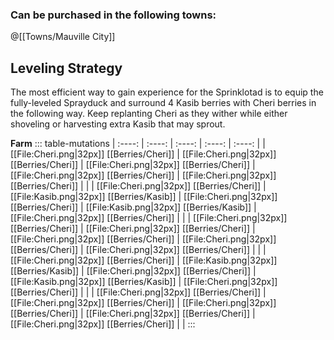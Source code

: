 ### Can be purchased in the following towns:
@[[Towns/Mauville City]]
## Leveling Strategy
The most efficient way to gain experience for the Sprinklotad is to equip the fully-leveled Sprayduck and surround 4 Kasib berries with Cheri berries in the following way. Keep replanting Cheri as they wither while either shoveling or harvesting extra Kasib that may sprout.

**Farm**
::: table-mutations
| :----: | :----: | :----: | :----: | :----: |
| [[File:Cheri.png\|32px]] [[Berries/Cheri]] | [[File:Cheri.png\|32px]] [[Berries/Cheri]] | [[File:Cheri.png\|32px]] [[Berries/Cheri]] | [[File:Cheri.png\|32px]] [[Berries/Cheri]] | [[File:Cheri.png\|32px]] [[Berries/Cheri]] | |
| [[File:Cheri.png\|32px]] [[Berries/Cheri]] | [[File:Kasib.png\|32px]] [[Berries/Kasib]] | [[File:Cheri.png\|32px]] [[Berries/Cheri]] | [[File:Kasib.png\|32px]] [[Berries/Kasib]] | [[File:Cheri.png\|32px]] [[Berries/Cheri]] | |
| [[File:Cheri.png\|32px]] [[Berries/Cheri]] | [[File:Cheri.png\|32px]] [[Berries/Cheri]] | [[File:Cheri.png\|32px]] [[Berries/Cheri]] | [[File:Cheri.png\|32px]] [[Berries/Cheri]] | [[File:Cheri.png\|32px]] [[Berries/Cheri]] | |
| [[File:Cheri.png\|32px]] [[Berries/Cheri]] | [[File:Kasib.png\|32px]] [[Berries/Kasib]] | [[File:Cheri.png\|32px]] [[Berries/Cheri]] | [[File:Kasib.png\|32px]] [[Berries/Kasib]] | [[File:Cheri.png\|32px]] [[Berries/Cheri]] | |
| [[File:Cheri.png\|32px]] [[Berries/Cheri]] | [[File:Cheri.png\|32px]] [[Berries/Cheri]] | [[File:Cheri.png\|32px]] [[Berries/Cheri]] | [[File:Cheri.png\|32px]] [[Berries/Cheri]] | [[File:Cheri.png\|32px]] [[Berries/Cheri]] | |
:::